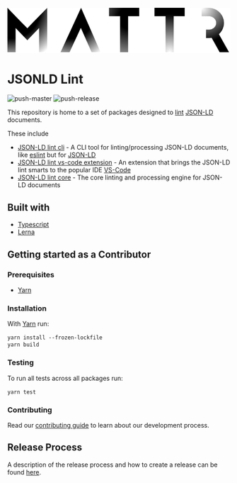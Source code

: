 ![Mattr logo](./docs/assets/mattr-black.svg)

# JSONLD Lint

![push-master](https://github.com/mattrglobal/jsonld-lint/workflows/push-master/badge.svg)
![push-release](https://github.com/mattrglobal/jsonld-lint/workflows/push-release/badge.svg)

This repository is home to a set of packages designed to [lint](<"https://en.wikipedia.org/wiki/Lint_(software)">) [JSON-LD](https://www.w3.org/TR/json-ld11/) documents.

These include

- [JSON-LD lint cli](./packages/jsonld-lint-cli/README.md) - A CLI tool for linting/processing JSON-LD documents, like [eslint](https://github.com/eslint/eslint) but for [JSON-LD](https://www.w3.org/TR/json-ld11/)
- [JSON-LD lint vs-code extension](./packages/jsonld-lint-vscode/README.md) - An extension that brings the JSON-LD lint smarts to the popular IDE [VS-Code](https://code.visualstudio.com/)
- [JSON-LD lint core](./packages/jsonld-lint/README.md) - The core linting and processing engine for JSON-LD documents

## Built with

- [Typescript](https://www.typescriptlang.org/)
- [Lerna](https://lerna.js.org/)

## Getting started as a Contributor

### Prerequisites

- [Yarn](https://yarnpkg.com/)

### Installation

With [Yarn](https://yarnpkg.com/) run:

```
yarn install --frozen-lockfile
yarn build
```

### Testing

To run all tests across all packages run:

```
yarn test
```

### Contributing

Read our [contributing guide](./CONTRIBUTING.md) to learn about our development process.

## Release Process

A description of the release process and how to create a release can be found [here](./docs/RELEASE.md).
